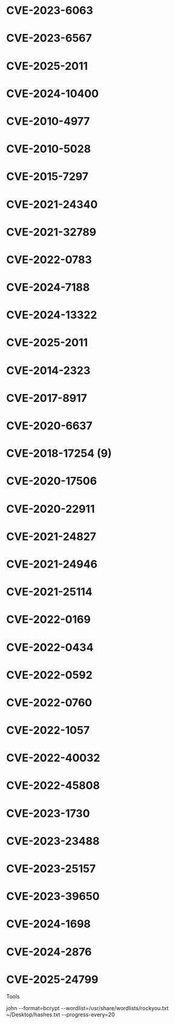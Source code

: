 # CVE-2023-6063

# CVE-2023-6567

# CVE-2025-2011

# CVE-2024-10400

# CVE-2010-4977 

# CVE-2010-5028 
# CVE-2015-7297 
# CVE-2021-24340

# CVE-2021-32789 

# CVE-2022-0783
# CVE-2024-7188 
# CVE-2024-13322
# CVE-2025-2011

# CVE-2014-2323 

# CVE-2017-8917 

# CVE-2020-6637

# CVE-2018-17254 (9)

# CVE-2020-17506 
# CVE-2020-22911 
# CVE-2021-24827 
# CVE-2021-24946 

# CVE-2021-25114
# CVE-2022-0169

# CVE-2022-0434
# CVE-2022-0592
# CVE-2022-0760
# CVE-2022-1057
# CVE-2022-40032
# CVE-2022-45808
# CVE-2023-1730
# CVE-2023-23488
# CVE-2023-25157
# CVE-2023-39650
# CVE-2024-1698
# CVE-2024-2876
# CVE-2025-24799


Tools

john --format=bcrypt --wordlist=/usr/share/wordlists/rockyou.txt ~/Desktop/hashes.txt --progress-every=20
